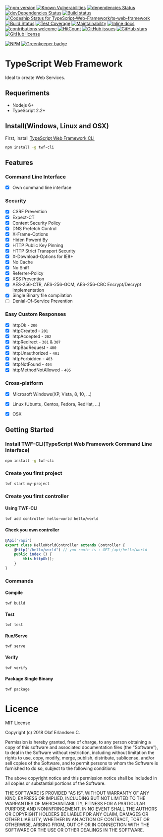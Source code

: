 
[![npm version](https://badge.fury.io/js/ts-web-framework.svg)](https://badge.fury.io/js/ts-web-framework)
[![Known Vulnerabilities](https://snyk.io/test/github/TypeScript-Web-Framework/ts-web-framework/badge.svg?targetFile=package.json)](https://snyk.io/test/github/TypeScript-Web-Framework/ts-web-framework?targetFile=package.json)
[![dependencies Status](https://david-dm.org/TypeScript-Web-Framework/ts-web-framework/status.svg)](https://david-dm.org/TypeScript-Web-Framework/ts-web-framework)
[![devDependencies Status](https://david-dm.org/TypeScript-Web-Framework/ts-web-framework/dev-status.svg)](https://david-dm.org/TypeScript-Web-Framework/ts-web-framework?type=dev)
[![Build status](https://ci.appveyor.com/api/projects/status/ai1w0sturxu1ea0w/branch/master?svg=true)](https://ci.appveyor.com/project/TypeScript-Web-Framework/ts-web-framework/branch/master)
[![Codeship Status for TypeScript-Web-Framework/ts-web-framework](https://app.codeship.com/projects/04f86bc0-6361-0136-224a-06be1f03f909/status?branch=master)](https://app.codeship.com/projects/297007)
[![Build Status](https://travis-ci.org/TypeScript-Web-Framework/ts-web-framework.svg?branch=master)](https://travis-ci.org/TypeScript-Web-Framework/ts-web-framework)
[![Test Coverage](https://api.codeclimate.com/v1/badges/9156773c1dc4c906d84a/test_coverage)](https://codeclimate.com/github/TypeScript-Web-Framework/ts-web-framework/test_coverage)
[![Maintainability](https://api.codeclimate.com/v1/badges/a30199a83a02cc3cd0c8/maintainability)](https://codeclimate.com/github/TypeScript-Web-Framework/ts-web-framework/maintainability)
[![Inline docs](http://inch-ci.org/github/TypeScript-Web-Framework/ts-web-framework.svg?branch=master)](http://inch-ci.org/github/TypeScript-Web-Framework/ts-web-framework)
[![contributions welcome](https://img.shields.io/badge/contributions-welcome-brightgreen.svg?style=flat)](https://github.com/TypeScript-Web-Framework/ts-web-framework/issues)
[![HitCount](http://hits.dwyl.com/TypeScript-Web-Framework/ts-web-framework.svg)](http://hits.dwyl.com/TypeScript-Web-Framework/ts-web-framework)
[![GitHub issues](https://img.shields.io/github/issues/TypeScript-Web-Framework/ts-web-framework.svg)](https://github.com/TypeScript-Web-Framework/ts-web-framework/issues)
[![GitHub stars](https://img.shields.io/github/stars/TypeScript-Web-Framework/ts-web-framework.svg)](https://github.com/TypeScript-Web-Framework/ts-web-framework/stargazers)
[![GitHub license](https://img.shields.io/github/license/TypeScript-Web-Framework/ts-web-framework.svg)](https://github.com/TypeScript-Web-Framework/ts-web-framework/blob/master/LICENSE)

[![NPM](https://nodei.co/npm/twf-cli.png?downloads=true&downloadRank=true&stars=true)](https://nodei.co/npm/twf-cli/) [![Greenkeeper badge](https://badges.greenkeeper.io/TypeScript-Web-Framework/ts-web-framework.svg)](https://greenkeeper.io/)

# TypeScript Web Framework

Ideal to create Web Services.


## Requeriments
* Nodejs 6+
* TypeScript 2.2+

## Install(Windows, Linux and OSX)
First, install [TypeScript Web Framework CLI](https://github.com/TypeScript-Web-Framework/twf-cli)
```bash
npm install -g twf-cli
```

## Features
### Command Line Interface
* [x] Own command line interface
### Security
* [x] CSRF Prevention
* [x] Expect-CT
* [x] Content Security Policy
* [x] DNS Prefetch Control
* [x] X-Frame-Options
* [x] Hiden Powerd By
* [x] HTTP Public Key Pinning
* [x] HTTP Strict Transport Security
* [x] X-Download-Options for IE8+
* [x] No Cache
* [x] No Sniff
* [x] Referrer-Policy
* [x] XSS Prevention
* [x] AES-256-CTR, AES-256-GCM, AES-256-CBC Encrypt/Decrypt implementation
* [x] Single Binary file compilation
* [ ] Denial-Of-Service Prevention
### Easy Custom Responses
* [x] httpOk - `200`
* [x] httpCreated - `201`
* [x] httpAccepted - `202`
* [x] httpRedirect - `301` & `307`
* [x] httpBadRequest - `400`
* [x] httpUnauthorized - `401`
* [x] httpForbidden - `403`
* [x] httpNotFound - `404`
* [x] httpMethodNotAllowed - `405`
### Cross-platform
* [x] Microsoft Windows(XP, Vista, 8, 10, ...)
* [x] Linux (Ubuntu, Centos, Fedora, RedHat, ...)
* [x] OSX




## Getting Started
### Install TWF-CLI(TypeScript Web Framework Command Line Interface)
```bash
npm install -g twf-cli
```

### Create you first project
```bash
twf start my-project
```

### Create you first controller
#### Using TWF-CLI
```bash
twf add controller hello-world hello/world
```

#### Check you own controller
````typescript
@Api('/api')
export class HelloWorldController extends Controller {
    @Http("/hello/world") // you route is : GET /api/hello/world
    public index () {
        this.httpOk();
    }
}
````

### Commands
#### Compile
```
twf build
```
#### Test
```
twf test
```
#### Run/Serve
```
twf serve
```
#### Verify
```
twf verify
```
#### Package Single Binany
```
twf package
```


# Licence

MIT License

Copyright (c) 2018 Olaf Erlandsen C.

Permission is hereby granted, free of charge, to any person obtaining a copy
of this software and associated documentation files (the "Software"), to deal
in the Software without restriction, including without limitation the rights
to use, copy, modify, merge, publish, distribute, sublicense, and/or sell
copies of the Software, and to permit persons to whom the Software is
furnished to do so, subject to the following conditions:

The above copyright notice and this permission notice shall be included in all
copies or substantial portions of the Software.

THE SOFTWARE IS PROVIDED "AS IS", WITHOUT WARRANTY OF ANY KIND, EXPRESS OR
IMPLIED, INCLUDING BUT NOT LIMITED TO THE WARRANTIES OF MERCHANTABILITY,
FITNESS FOR A PARTICULAR PURPOSE AND NONINFRINGEMENT. IN NO EVENT SHALL THE
AUTHORS OR COPYRIGHT HOLDERS BE LIABLE FOR ANY CLAIM, DAMAGES OR OTHER
LIABILITY, WHETHER IN AN ACTION OF CONTRACT, TORT OR OTHERWISE, ARISING FROM,
OUT OF OR IN CONNECTION WITH THE SOFTWARE OR THE USE OR OTHER DEALINGS IN THE
SOFTWARE.
